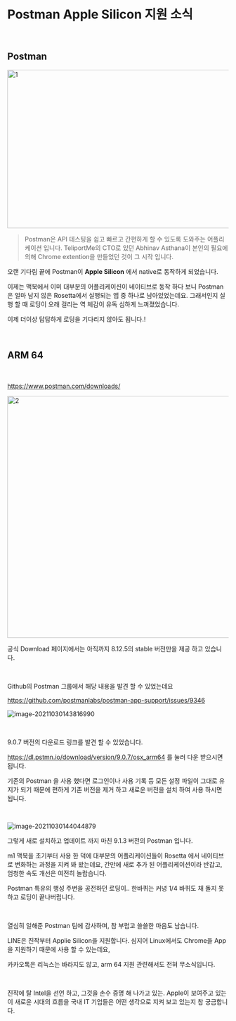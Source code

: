 # Postman Apple Silicon 지원 소식

​		

## Postman

<img src=https://raw.githubusercontent.com/Shane-Park/mdblog/main/news/postmanM1.assets/image-20211030150334040.webp width=630 height=360 alt=1>

> Postman은 API 테스팅을 쉽고 빠르고 간편하게 할 수 있도록 도와주는 어플리케이션 입니다. TeliportMe의 CTO로 있던 Abhinav Asthana이 본인의 필요에 의해 Chrome extention을 만들었던 것이 그 시작 입니다.

오랜 기다림 끝에 Postman이 **Apple Silicon** 에서 native로 동작하게 되었습니다. 

이제는 맥북에서 이미 대부분의 어플리케이션이 네이티브로 동작 하다 보니 Postman은 얼마 남지 않은 Rosetta에서 실행되는 앱 중 하나로 남아있었는데요. 그래서인지 실행 할 때 로딩이 오래 걸리는 역 체감이 유독 심하게 느껴졌었습니다.

이제 더이상 답답하게 로딩을 기다리지 않아도 됩니다.!

​		

## ARM 64

​	

https://www.postman.com/downloads/

<img src=https://raw.githubusercontent.com/Shane-Park/mdblog/main/news/postmanM1.assets/image-20211030142800642.webp width=750 height=550 alt=2>

공식 Download 페이지에서는 아직까지 8.12.5의 stable 버전만을 제공 하고 있습니다.

​		

Github의 Postman 그룹에서 해당 내용을 발견 할 수 있었는데요

https://github.com/postmanlabs/postman-app-support/issues/9346

![image-20211030143816990](https://raw.githubusercontent.com/Shane-Park/mdblog/main/news/postmanM1.assets/image-20211030143816990.webp)

​		

 9.0.7 버전의 다운로드 링크를 발견 할 수 있었습니다. 

https://dl.pstmn.io/download/version/9.0.7/osx_arm64 를 눌러 다운 받으시면 됩니다.

기존의 Postman 을 사용 했다면 로그인이나 사용 기록 등 모든 설정 파일이 그대로 유지가 되기 때문에 편하게 기존 버전을 제거 하고 새로운 버전을 설치 하여 사용 하시면 됩니다.

​		

![image-20211030144044879](https://raw.githubusercontent.com/Shane-Park/mdblog/main/news/postmanM1.assets/image-20211030144044879.webp)

그렇게 새로 설치하고 업데이트 까지 마친 9.1.3 버전의 Postman 입니다.

m1 맥북을 초기부터 사용 한 덕에 대부분의 어플리케이션들이 Rosetta 에서 네이티브로 변화하는 과정을 지켜 봐 왔는데요, 간만에 새로 추가 된 어플리케이션이라 반갑고, 엄청한 속도 개선은 여전히 놀랍습니다.

Postman 특유의 행성 주변을 공전하던 로딩이.. 한바퀴는 커녕 1/4 바퀴도 채 돌지 못하고 로딩이 끝나버립니다.

​	

열심히 일해준 Postman 팀에 감사하며, 참 부럽고 쓸쓸한 마음도 남습니다.

LINE은 진작부터 Applie Silicon을 지원합니다. 심지어 Linux에서도 Chrome을 App을 지원하기 때문에 사용 할 수 있는데요,

카카오톡은 리눅스는 바라지도 않고, arm 64 지원 관련해서도 전혀 무소식입니다. 

​			

진작에 탈 Intel을 선언 하고, 그것을 손수 증명 해 나가고 있는. Apple이 보여주고 있는 이 새로운 시대의 흐름을 국내 IT 기업들은 어떤 생각으로 지켜 보고 있는지 참 궁금합니다.

